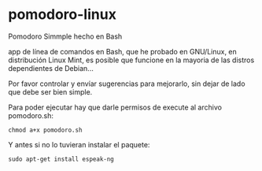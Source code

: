 # pomodoro-linux
Pomodoro Simmple hecho en Bash


app de línea de comandos en Bash, que he probado en GNU/Linux, en distribución Linux Mint, es posible que funcione en la mayoria de las distros dependientes de Debian...

Por favor controlar y envíar sugerencias para mejorarlo, sin dejar de lado que debe ser bien simple.



Para poder ejecutar hay que darle permisos de execute al archivo pomodoro.sh:
```
chmod a+x pomodoro.sh
```

Y antes si no lo tuvieran instalar el paquete:
```
sudo apt-get install espeak-ng
```
